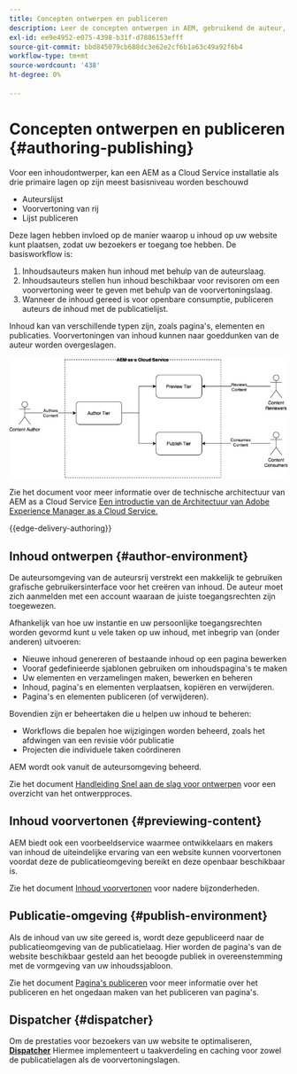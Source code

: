 ```yaml
---
title: Concepten ontwerpen en publiceren
description: Leer de concepten ontwerpen in AEM, gebruikend de auteur, voorproef, en publicatiemilieu's.
exl-id: ee9e4952-e075-4398-b31f-d7886153efff
source-git-commit: bbd845079cb688dc3e62e2cf6b1a63c49a92f6b4
workflow-type: tm+mt
source-wordcount: '438'
ht-degree: 0%

---
```



# Concepten ontwerpen en publiceren {#authoring-publishing}

Voor een inhoudontwerper, kan een AEM as a Cloud Service installatie als drie primaire lagen op zijn meest basisniveau worden beschouwd

* Auteurslijst
* Voorvertoning van rij
* Lijst publiceren

Deze lagen hebben invloed op de manier waarop u inhoud op uw website kunt plaatsen, zodat uw bezoekers er toegang toe hebben. De basisworkflow is:

1. Inhoudsauteurs maken hun inhoud met behulp van de auteurslaag.
1. Inhoudsauteurs stellen hun inhoud beschikbaar voor revisoren om een voorvertoning weer te geven met behulp van de voorvertoningslaag.
1. Wanneer de inhoud gereed is voor openbare consumptie, publiceren auteurs de inhoud met de publicatielijst.

Inhoud kan van verschillende typen zijn, zoals pagina&#39;s, elementen en publicaties. Voorvertoningen van inhoud kunnen naar goeddunken van de auteur worden overgeslagen.

![Diagram van auteur, uitgever, en verzenders](assets/author-publish.jpg)

Zie het document voor meer informatie over de technische architectuur van AEM as a Cloud Service [Een introductie van de Architectuur van Adobe Experience Manager as a Cloud Service.](/help/overview/architecture.md)

{{edge-delivery-authoring}}

## Inhoud ontwerpen {#author-environment}

De auteursomgeving van de auteursrij verstrekt een makkelijk te gebruiken grafische gebruikersinterface voor het creëren van inhoud. De auteur moet zich aanmelden met een account waaraan de juiste toegangsrechten zijn toegewezen.

Afhankelijk van hoe uw instantie en uw persoonlijke toegangsrechten worden gevormd kunt u vele taken op uw inhoud, met inbegrip van (onder anderen) uitvoeren:

* Nieuwe inhoud genereren of bestaande inhoud op een pagina bewerken
* Vooraf gedefinieerde sjablonen gebruiken om inhoudspagina&#39;s te maken
* Uw elementen en verzamelingen maken, bewerken en beheren
* Inhoud, pagina&#39;s en elementen verplaatsen, kopiëren en verwijderen.
* Pagina&#39;s en elementen publiceren (of verwijderen).

Bovendien zijn er beheertaken die u helpen uw inhoud te beheren:

* Workflows die bepalen hoe wijzigingen worden beheerd, zoals het afdwingen van een revisie vóór publicatie
* Projecten die individuele taken coördineren

AEM wordt ook vanuit de auteursomgeving beheerd.

Zie het document [Handleiding Snel aan de slag voor ontwerpen](/help/sites-cloud/authoring/quick-start.md) voor een overzicht van het ontwerpproces.

## Inhoud voorvertonen {#previewing-content}

AEM biedt ook een voorbeeldservice waarmee ontwikkelaars en makers van inhoud de uiteindelijke ervaring van een website kunnen voorvertonen voordat deze de publicatieomgeving bereikt en deze openbaar beschikbaar is.

Zie het document [Inhoud voorvertonen](/help/sites-cloud/authoring/sites-console/previewing-content.md) voor nadere bijzonderheden.

## Publicatie-omgeving {#publish-environment}

Als de inhoud van uw site gereed is, wordt deze gepubliceerd naar de publicatieomgeving van de publicatielaag. Hier worden de pagina&#39;s van de website beschikbaar gesteld aan het beoogde publiek in overeenstemming met de vormgeving van uw inhoudssjabloon.

Zie het document [Pagina&#39;s publiceren](/help/sites-cloud/authoring/sites-console/publishing-pages.md) voor meer informatie over het publiceren en het ongedaan maken van het publiceren van pagina&#39;s.

## Dispatcher {#dispatcher}

Om de prestaties voor bezoekers van uw website te optimaliseren, **[Dispatcher](/help/implementing/dispatcher/overview.md)** Hiermee implementeert u taakverdeling en caching voor zowel de publicatielagen als de voorvertoningslagen.
